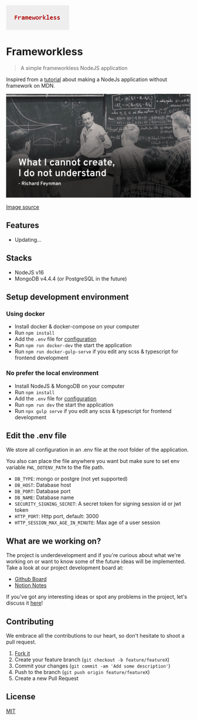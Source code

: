 ![Framework Logo](/docs/images/frameworkless.png)
# Frameworkless
> A simple frameworkless NodeJS application

Inspired from a [tutorial](mdn-tut) about making a NodeJs application without framework on MDN.

![What I cannot create, I do not understand](/docs/images/feynman.png)
 
[Image source](build-your-own-x)

## Features
- Updating...

## Stacks
- NodeJS v16
- MongoDB v4.4.4 (or PostgreSQL in the future)

## Setup development environment
### Using docker
- Install docker & docker-compose on your computer
- Run `npm install`
- Add the `.env` file for [configuration](#edit-the-env-file)
- Run `npm run docker-dev` the start the application
- Run `npm run docker-gulp-serve` if you edit any scss & typescript for frontend development

### No prefer the local environment
- Install NodeJS & MongoDB on your computer
- Run `npm install`
- Add the `.env` file for [configuration](#edit-the-env-file)
- Run `npm run dev` the start the application
- Run `npx gulp serve` if you edit any scss & typescript for frontend development

## Edit the .env file
We store all configuration in an .env file at the root folder of the application. 

You also can place the file anywhere you want but make sure to set env variable `FWL_DOTENV_PATH` to the file path. 

- `DB_TYPE`: mongo or postgre (not yet supported)
- `DB_HOST`: Database host
- `DB_PORT`: Database port
- `DB_NAME`: Database name
- `SECURITY_SIGNING_SECRET`: A secret token for signing session id or jwt token  
- `HTTP_PORT`: Http port, default: 3000
- `HTTP_SESSION_MAX_AGE_IN_MINUTE`: Max age of a user session

## What are we working on?
The project is underdevelopment and if you're curious about what we're working on or want to know some of the future ideas will be implemented.
Take a look at our project development board at:
- [Github Board](https://github.com/sinzii/frameworkless/projects/1)
- [Notion Notes](https://www.notion.so/iiznis/Frameworkless-b6f7424f10d54eee9efe94aa014a10ad)

If you've got any interesting ideas or spot any problems in the project, let's discuss it [here](https://github.com/sinzii/frameworkless/issues)! 

## Contributing
We embrace all the contributions to our heart, so don't hesitate to shoot a pull request.

1. [Fork it](https://github.com/sinzii/frameworkless/fork)
2. Create your feature branch (`git checkout -b feature/featureX`)
3. Commit your changes (`git commit -am 'Add some description'`)
4. Push to the branch (`git push origin feature/featureX`)
5. Create a new Pull Request

## License
[MIT](LICENSE)

<!-- URLs -->
[mdn-tut]: https://developer.mozilla.org/en-US/docs/Learn/Server-side/Node_server_without_framework
[build-your-own-x]: https://github.com/danistefanovic/build-your-own-x
